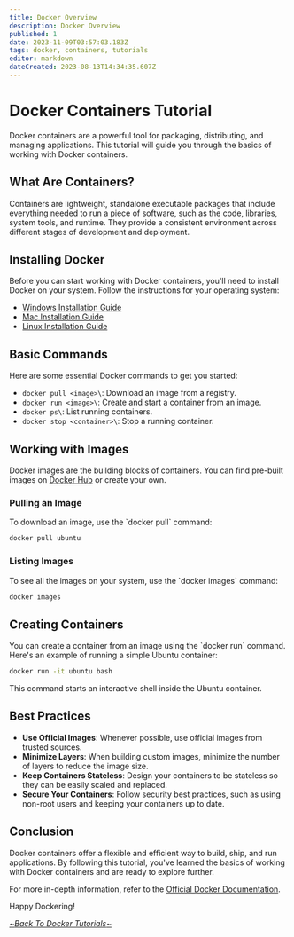 ```yaml
---
title: Docker Overview
description: Docker Overview
published: 1
date: 2023-11-09T03:57:03.183Z
tags: docker, containers, tutorials
editor: markdown
dateCreated: 2023-08-13T14:34:35.607Z
---
```


# Docker Containers Tutorial

Docker containers are a powerful tool for packaging, distributing, and managing applications. This tutorial will guide you through the basics of working with Docker containers.

## What Are Containers?

Containers are lightweight, standalone executable packages that include everything needed to run a piece of software, such as the code, libraries, system tools, and runtime. They provide a consistent environment across different stages of development and deployment.

## Installing Docker

Before you can start working with Docker containers, you'll need to install Docker on your system. Follow the instructions for your operating system:

- [Windows Installation Guide](https://docs.docker.com/desktop/install/windows/)
- [Mac Installation Guide](https://docs.docker.com/desktop/install/mac/)
- [Linux Installation Guide](https://docs.docker.com/engine/install/)

## Basic Commands

Here are some essential Docker commands to get you started:

- `docker pull <image>\`: Download an image from a registry.
- `docker run <image>\`: Create and start a container from an image.
- `docker ps\`: List running containers.
- `docker stop <container>\`: Stop a running container.

## Working with Images

Docker images are the building blocks of containers. You can find pre-built images on [Docker Hub](https://hub.docker.com/) or create your own.

### Pulling an Image

To download an image, use the \`docker pull\` command:

```bash
docker pull ubuntu
```

### Listing Images

To see all the images on your system, use the \`docker images\` command:

```bash
docker images
```

## Creating Containers

You can create a container from an image using the \`docker run\` command. Here's an example of running a simple Ubuntu container:

```bash
docker run -it ubuntu bash
```

This command starts an interactive shell inside the Ubuntu container.

## Best Practices

- **Use Official Images**: Whenever possible, use official images from trusted sources.
- **Minimize Layers**: When building custom images, minimize the number of layers to reduce the image size.
- **Keep Containers Stateless**: Design your containers to be stateless so they can be easily scaled and replaced.
- **Secure Your Containers**: Follow security best practices, such as using non-root users and keeping your containers up to date.

## Conclusion

Docker containers offer a flexible and efficient way to build, ship, and run applications. By following this tutorial, you've learned the basics of working with Docker containers and are ready to explore further.

For more in-depth information, refer to the [Official Docker Documentation](https://docs.docker.com/).

Happy Dockering!

 [~*Back To Docker Tutorials*~](/tutorials/docker)

